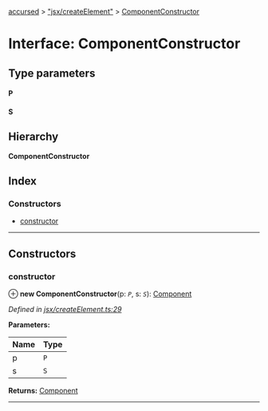 [accursed](../README.md) > ["jsx/createElement"](../modules/_jsx_createelement_.md) > [ComponentConstructor](../interfaces/_jsx_createelement_.componentconstructor.md)

# Interface: ComponentConstructor

## Type parameters
#### P 
#### S 
## Hierarchy

**ComponentConstructor**

## Index

### Constructors

* [constructor](_jsx_createelement_.componentconstructor.md#constructor)

---

## Constructors

<a id="constructor"></a>

###  constructor

⊕ **new ComponentConstructor**(p: *`P`*, s: *`S`*): [Component](../classes/_jsx_component_.component.md)

*Defined in [jsx/createElement.ts:29](https://github.com/cancerberoSgx/accursed/blob/978b980/src/jsx/createElement.ts#L29)*

**Parameters:**

| Name | Type |
| ------ | ------ |
| p | `P` |
| s | `S` |

**Returns:** [Component](../classes/_jsx_component_.component.md)

___


